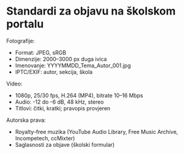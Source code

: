 # Standardi za objavu na školskom portalu

Fotografije:
- Format: JPEG, sRGB
- Dimenzije: 2000–3000 px duga ivica
- Imenovanje: YYYYMMDD_Tema_Autor_001.jpg
- IPTC/EXIF: autor, sekcija, škola

Video:
- 1080p, 25/30 fps, H.264 (MP4), bitrate 10–16 Mbps
- Audio: -12 do -6 dB, 48 kHz, stereo
- Titlovi: čitki, kratki; pravopis provjeren

Autorska prava:
- Royalty-free muzika (YouTube Audio Library, Free Music Archive, Incompetech, ccMixter)
- Saglasnosti za objave (školski formular)
